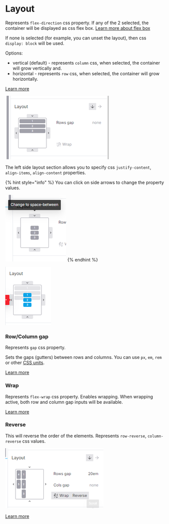 # Layout

Represents `flex-direction` css property. If any of the 2 selected, the container will be displayed as css flex box. [Learn more about flex box](https://developer.mozilla.org/en-US/docs/Web/CSS/CSS_Flexible_Box_Layout/Basic_Concepts_of_Flexbox)


If none is selected (for example, you can unset the layout), then css `display: block` will be used.

Options:
- vertical (default) - represents `column` css, when selected, the container will grow vertically and.
- horizontal - represents `row` css, when selected, the container will grow horizontally.

[Learn more](https://developer.mozilla.org/en-US/docs/Web/CSS/flex-direction)

![](<../.gitbook/assets/layout.png>)


The left side layout section allows you to specify css `justify-content`, `align-items`, `align-content` properties.

{% hint style="info" %}
You can click on side arrows to change the property values.

![img.png](<../.gitbook/assets/space-between.png>)
{% endhint %}

![](<../.gitbook/assets/img.png>)


### Row/Column gap

Represents `gap` css property.

Sets the gaps (gutters) between rows and columns. You can use `px`, `em`, `rem` or other [CSS units](css-units.md).

[Learn more](https://developer.mozilla.org/en-US/docs/Web/CSS/gap)

### Wrap

Represents `flex-wrap` css property. Enables wrapping.  When wrapping active, both row and column gap inputs will be available.

[Learn more](https://developer.mozilla.org/en-US/docs/Web/CSS/flex-wrap)


### Reverse

This will reverse the order of the elements. Represents `row-reverse`, `column-reverse` css values. 

![img.png](<../.gitbook/assets/flex-reverse.png>)

[Learn more](https://developer.mozilla.org/en-US/docs/Web/CSS/flex-direction)